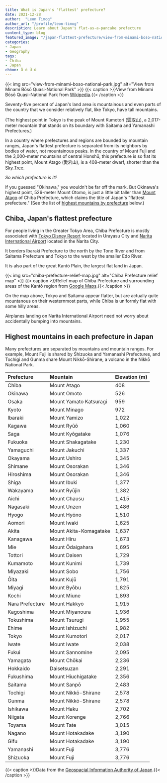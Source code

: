 ```yaml
---
title: What is Japan's 'flattest' prefecture?
date: 2021-12-28
author:  "Leon Timog"
author_url: "/profile/leon-timog"
description: Learn about Japan's flat-as-a-pancake prefecture
content_type: blog
featured_image: "/japan-flattest-prefecture/view-from-minami-boso-national-park.jpg"
categories:
- Japan
- Geography
tags:
- Chiba
- Japan
chōon: Ō ō Ū ū
---
```

{{< img src="view-from-minami-boso-national-park.jpg" alt="View from Minami Bōsō Quasi-National Park" >}}
{{< caption >}}View from Minami Bōsō Quasi-National Park from [Wikipedia](https://ja.wikipedia.org/wiki/%E5%8D%83%E8%91%89%E7%9C%8C#/media/%E3%83%95%E3%82%A1%E3%82%A4%E3%83%AB:%E4%B9%9D%E5%8D%81%E4%B9%9D%E8%B0%B7_-_panoramio.jpg).{{< /caption >}}

Seventy-five percent of Japan's land area is mountainous and even parts of the country that we consider relatively flat, like Tokyo, have tall mountains.

(The highest point in Tokyo is the peak of Mount Kumotori (雲取山), a 2,017-meter mountain that stands on its boundary with Saitama and Yamanashi Prefectures.)

In a country where prefectures and regions are bounded by mountain ranges, Japan's flattest prefecture is separated from its neighbors by bodies of water, not mountainous peaks. In the country of Mount Fuji and the 3,000-meter mountains of central Honshū, this prefecture is so flat its highest point, Mount Atago (愛宕山), is a 408-meter dwarf, shorter than the [Sky Tree](https://www.tokyo-skytree.jp/en/).

*So which prefecture is it?*

If you guessed "Okinawa," you wouldn't be far off the mark. But Okinawa's highest point, 526-meter Mount Otomo, is just a little bit taller than [Mount Atago](https://en.wikipedia.org/wiki/Mount_Atago_(Minamib%C5%8Ds%C5%8D,_Chiba)) of Chiba Prefecture, which claims the title of Japan's "flattest prefecture." (See the list of [highest mountains by prefecture](#highest-mountains-in-each-prefecture-in-japan) below.)


## Chiba, Japan's flattest prefecture

For people living in the Greater Tokyo Area, Chiba Prefecture is mostly associated with [Tokyo Disney Resort](https://www.tokyodisneyresort.jp/top.html) located in Urayasu City and [Narita International Airport](https://timog.org/christmas-2021-in-narita-airport/) located in the Narita City.

It borders Ibaraki Prefecture to the north by the Tone River and from Saitama Prefecture and Tokyo to the west by the smaller Edo River.

It is also part of the great Kantō Plain, the largest flat land in Japan.

{{< img src="chiba-prefecture-relief-map.jpg" alt="Chiba Prefecture relief map" >}}
{{< caption >}}Relief map of Chiba Prefecture and surrounding areas of the Kantō region from [Google Maps](https://www.google.com/maps).{{< /caption >}}

On the map above, Tokyo and Saitama appear flatter, but are actually quite mountanous on their westernmost parts, while Chiba is uniformly flat with some hilly areas.

Airplanes landing on Narita International Airport need not worry about accidentally bumping into mountains.


## Highest mountains in each prefecture in Japan

Many prefectures are separated by mountains and mountain ranges. For example, Mount Fuji is shared by Shizuoka and Yamanashi Prefectures, and Tochigi and Gunma share Mount Nikkō-Shirane, a volcano in the Nikkō National Park.

<table class="orange-table">
<thead>
<tr>
<th style="text-align:left">Prefecture</th>
<th style="text-align:left">Mountain</th>
<th style="text-align:left">Elevation (m)</th>
</tr>
</thead>
<tbody>
<tr>
<td style="text-align:left">Chiba</td>
<td style="text-align:left">Mount Atago</td>
<td style="text-align:left">408</td>
</tr>
<tr>
<td style="text-align:left">Okinawa</td>
<td style="text-align:left">Mount Omoto</td>
<td style="text-align:left">526</td>
</tr>
<tr>
<td style="text-align:left">Osaka</td>
<td style="text-align:left">Mount Yamato Katsuragi</td>
<td style="text-align:left">959</td>
</tr>
<tr>
<td style="text-align:left">Kyoto</td>
<td style="text-align:left">Mount Minago</td>
<td style="text-align:left">972</td>
</tr>
<tr>
<td style="text-align:left">Ibaraki</td>
<td style="text-align:left">Mount Yamizo</td>
<td style="text-align:left">1,022</td>
</tr>
<tr>
<td style="text-align:left">Kagawa</td>
<td style="text-align:left">Mount Ryūō</td>
<td style="text-align:left">1,060</td>
</tr>
<tr>
<td style="text-align:left">Saga</td>
<td style="text-align:left">Mount Kyōgatake</td>
<td style="text-align:left">1,076</td>
</tr>
<tr>
<td style="text-align:left">Fukuoka</td>
<td style="text-align:left">Mount Shakagatake</td>
<td style="text-align:left">1,230</td>
</tr>
<tr>
<td style="text-align:left">Yamaguchi</td>
<td style="text-align:left">Mount Jakuchi</td>
<td style="text-align:left">1,337</td>
</tr>
<tr>
<td style="text-align:left">Okayama</td>
<td style="text-align:left">Mount Ushiro</td>
<td style="text-align:left">1,345</td>
</tr>
<tr>
<td style="text-align:left">Shimane</td>
<td style="text-align:left">Mount Osorakan</td>
<td style="text-align:left">1,346</td>
</tr>
<tr>
<td style="text-align:left">Hiroshima</td>
<td style="text-align:left">Mount Osorakan</td>
<td style="text-align:left">1,346</td>
</tr>
<tr>
<td style="text-align:left">Shiga</td>
<td style="text-align:left">Mount Ibuki</td>
<td style="text-align:left">1,377</td>
</tr>
<tr>
<td style="text-align:left">Wakayama</td>
<td style="text-align:left">Mount Ryūjin</td>
<td style="text-align:left">1,382</td>
</tr>
<tr>
<td style="text-align:left">Aichi</td>
<td style="text-align:left">Mount Chausu</td>
<td style="text-align:left">1,415</td>
</tr>
<tr>
<td style="text-align:left">Nagasaki</td>
<td style="text-align:left">Mount Unzen</td>
<td style="text-align:left">1,486</td>
</tr>
<tr>
<td style="text-align:left">Hyogo</td>
<td style="text-align:left">Mount Hyōno</td>
<td style="text-align:left">1,510</td>
</tr>
<tr>
<td style="text-align:left">Aomori</td>
<td style="text-align:left">Mount Iwaki</td>
<td style="text-align:left">1,625</td>
</tr>
<tr>
<td style="text-align:left">Akita</td>
<td style="text-align:left">Mount Akita-Komagatake</td>
<td style="text-align:left">1,637</td>
</tr>
<tr>
<td style="text-align:left">Kanagawa</td>
<td style="text-align:left">Mount Hiru</td>
<td style="text-align:left">1,673</td>
</tr>
<tr>
<td style="text-align:left">Mie</td>
<td style="text-align:left">Mount Ōdaigahara</td>
<td style="text-align:left">1,695</td>
</tr>
<tr>
<td style="text-align:left">Tottori</td>
<td style="text-align:left">Mount Daisen</td>
<td style="text-align:left">1,729</td>
</tr>
<tr>
<td style="text-align:left">Kumamoto</td>
<td style="text-align:left">Mount Kunimi</td>
<td style="text-align:left">1,739</td>
</tr>
<tr>
<td style="text-align:left">Miyazaki</td>
<td style="text-align:left">Mount Sobo</td>
<td style="text-align:left">1,756</td>
</tr>
<tr>
<td style="text-align:left">Ōita</td>
<td style="text-align:left">Mount Kujū</td>
<td style="text-align:left">1,791</td>
</tr>
<tr>
<td style="text-align:left">Miyagi</td>
<td style="text-align:left">Mount Byōbu</td>
<td style="text-align:left">1,825</td>
</tr>
<tr>
<td style="text-align:left">Kochi</td>
<td style="text-align:left">Mount Miune</td>
<td style="text-align:left">1,893</td>
</tr>
<tr>
<td style="text-align:left">Nara Prefecture</td>
<td style="text-align:left">Mount Hakkyō</td>
<td style="text-align:left">1,915</td>
</tr>
<tr>
<td style="text-align:left">Kagoshima</td>
<td style="text-align:left">Mount Miyanoura</td>
<td style="text-align:left">1,936</td>
</tr>
<tr>
<td style="text-align:left">Tokushima</td>
<td style="text-align:left">Mount Tsurugi</td>
<td style="text-align:left">1,955</td>
</tr>
<tr>
<td style="text-align:left">Ehime</td>
<td style="text-align:left">Mount Ishizuchi</td>
<td style="text-align:left">1,982</td>
</tr>
<tr>
<td style="text-align:left">Tokyo</td>
<td style="text-align:left">Mount Kumotori</td>
<td style="text-align:left">2,017</td>
</tr>
<tr>
<td style="text-align:left">Iwate</td>
<td style="text-align:left">Mount Iwate</td>
<td style="text-align:left">2,038</td>
</tr>
<tr>
<td style="text-align:left">Fukui</td>
<td style="text-align:left">Mount Sannomine</td>
<td style="text-align:left">2,095</td>
</tr>
<tr>
<td style="text-align:left">Yamagata</td>
<td style="text-align:left">Mount Chōkai</td>
<td style="text-align:left">2,236</td>
</tr>
<tr>
<td style="text-align:left">Hokkaido</td>
<td style="text-align:left">Daisetsuzan</td>
<td style="text-align:left">2,291</td>
</tr>
<tr>
<td style="text-align:left">Fukushima</td>
<td style="text-align:left">Mount Hiuchigatake</td>
<td style="text-align:left">2,356</td>
</tr>
<tr>
<td style="text-align:left">Saitama</td>
<td style="text-align:left">Mount Sanpō</td>
<td style="text-align:left">2,483</td>
</tr>
<tr>
<td style="text-align:left">Tochigi</td>
<td style="text-align:left">Mount Nikkō-Shirane</td>
<td style="text-align:left">2,578</td>
</tr>
<tr>
<td style="text-align:left">Gunma</td>
<td style="text-align:left">Mount Nikkō-Shirane</td>
<td style="text-align:left">2,578</td>
</tr>
<tr>
<td style="text-align:left">Ishikawa</td>
<td style="text-align:left">Mount Haku</td>
<td style="text-align:left">2,702</td>
</tr>
<tr>
<td style="text-align:left">Niigata</td>
<td style="text-align:left">Mount Korenge</td>
<td style="text-align:left">2,766</td>
</tr>
<tr>
<td style="text-align:left">Toyama</td>
<td style="text-align:left">Mount Tate</td>
<td style="text-align:left">3,015</td>
</tr>
<tr>
<td style="text-align:left">Nagano</td>
<td style="text-align:left">Mount Hotakadake</td>
<td style="text-align:left">3,190</td>
</tr>
<tr>
<td style="text-align:left">Gifu</td>
<td style="text-align:left">Mount Hotakadake</td>
<td style="text-align:left">3,190</td>
</tr>
<tr>
<td style="text-align:left">Yamanashi</td>
<td style="text-align:left">Mount Fuji</td>
<td style="text-align:left">3,776</td>
</tr>
<tr>
<td style="text-align:left">Shizuoka</td>
<td style="text-align:left">Mount Fuji</td>
<td style="text-align:left">3,776</td>
</tr>
</tbody>
</table>

{{< caption >}}Data from the [Geospacial Information Authority of Japan](https://www.gsi.go.jp/kihonjohochousa/kihonjohochousa41196.html).{{< /caption >}}